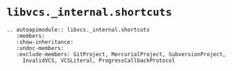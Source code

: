 # `libvcs._internal.shortcuts`

```{eval-rst}
.. autoapimodule:: libvcs._internal.shortcuts
   :members:
   :show-inheritance:
   :undoc-members:
   :exclude-members: GitProject, MercurialProject, SubversionProject,
     InvalidVCS, VCSLiteral, ProgressCallbackProtocol
```
